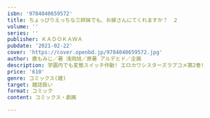 ```yaml
---
isbn: '9784040659572'
title: ちょっぴりえっちな三姉妹でも、お嫁さんにてくれますか？　２
volume: ''
series: ''
publisher: ＫＡＤＯＫＡＷＡ
pubdate: '2021-02-22'
cover: 'https://cover.openbd.jp/9784040659572.jpg'
author: 鹿もみじ／著 浅岡旭／原著 アルデヒド／企画
description: 学園内でも変態スイッチ作動! エロカワシスターズラブコメ第2巻!
price: '610'
genre: コミックス(雑)
target: 雑誌扱い
format: コミック
content: コミックス・劇画

---
```

